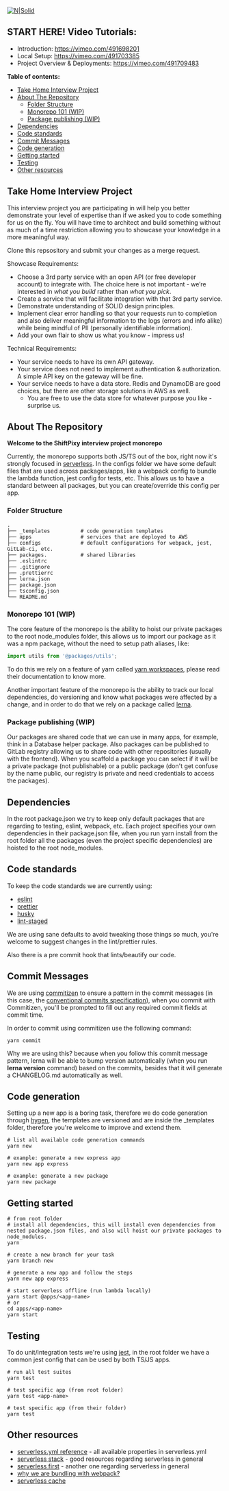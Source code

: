 [![N|Solid](https://shiftpixy.com/wp-content/uploads/2020/01/Logo-with-circle-R-small.png)](https://shiftpixy.com/)

## START HERE! Video Tutorials:
- Introduction: https://vimeo.com/491698201
- Local Setup: https://vimeo.com/491703385
- Project Overview & Deployments: https://vimeo.com/491709483


**Table of contents:**

- [Take Home Interview Project](#take-home-interview-project)
- [About The Repository](#about-the-repository)
  - [Folder Structure](#folder-structure)
  - [Monorepo 101 (WIP)](#monorepo-101-wip)
  - [Package publishing (WIP)](#package-publishing-wip)
- [Dependencies](#dependencies)
- [Code standards](#code-standards)
- [Commit Messages](#commit-messages)
- [Code generation](#code-generation)
- [Getting started](#getting-started)
- [Testing](#testing)
- [Other resources](#other-resources)

## Take Home Interview Project

This interview project you are participating in will help you better demonstrate your level of expertise than if we asked you to code something for us on the fly. You will have time to architect and build something without as much of a time restriction allowing you to showcase your knowledge in a more meaningful way.

Clone this repsository and submit your changes as a merge request.

Showcase Requirements:

- Choose a 3rd party service with an open API (or free developer account) to integrate with. The choice here is not important - we’re interested in _what you build_ rather than _what you pick_.
- Create a service that will facilitate integration with that 3rd party service.
- Demonstrate understanding of SOLID design principles.
- Implement clear error handling so that your requests run to completion and also deliver meaningful information to the logs (errors and info alike) while being mindful of PII (personally identifiable information).
- Add your own flair to show us what you know - impress us!

Technical Requirements:

- Your service needs to have its own API gateway.
- Your service does not need to implement authentication & authorization. A simple API key on the gateway will be fine.
- Your service needs to have a data store. Redis and DynamoDB are good choices, but there are other storage solutions in AWS as well.
  - You are free to use the data store for whatever purpose you like - surprise us.

## About The Repository

**Welcome to the ShiftPixy interview project monorepo**

Currently, the monorepo supports both JS/TS out of the box, right now it's strongly focused in [serverless](https://www.serverless.com/). In the configs folder we have some default files that are used across packages/apps, like a webpack config to bundle the lambda function, jest config for tests, etc. This allows us to have a standard between all packages, but you can create/override this config per app.

### Folder Structure

    .
    ├── _templates          # code generation templates
    ├── apps                # services that are deployed to AWS
    ├── configs             # default configurations for webpack, jest, GitLab-ci, etc.
    ├── packages.           # shared libraries
    ├── .eslintrc
    ├── .gitignore
    ├── .prettierrc
    ├── lerna.json
    ├── package.json
    ├── tsconfig.json
    └── README.md

### Monorepo 101 (WIP)

The core feature of the monorepo is the ability to hoist our private packages to the root node_modules folder,
this allows us to import our package as it was a npm package, without the need to setup path aliases, like:

```javascript
import utils from '@packages/utils';
```

To do this we rely on a feature of yarn called [yarn workspaces](https://classic.yarnpkg.com/en/docs/workspaces/), please read their documentation to know more.

Another important feature of the monorepo is the ability to track our local dependencies, do versioning and know what packages were affected by a change, and in order to do that we rely on a package called [lerna](https://github.com/lerna/lerna).

### Package publishing (WIP)

Our packages are shared code that we can use in many apps, for example, think in a Database helper package. Also packages can be published to GitLab registry allowing us to share code with other repositories (usually with the frontend). When you scaffold a package you can select if it will be a private package (not publishable) or a public package (don't get confuse by the name public, our registry is private and need credentials to access the packages).

## Dependencies

In the root package.json we try to keep only default packages that are regarding to testing, eslint, webpack, etc. Each project specifies your own dependencies in their package.json file, when you run yarn install from the root folder all the packages (even the project specific dependencies) are hoisted to the root node_modules.

## Code standards

To keep the code standards we are currently using:

- [eslint](https://eslint.org/)
- [prettier](https://prettier.io/)
- [husky](https://www.npmjs.com/package/husky)
- [lint-staged](https://github.com/okonet/lint-staged)

We are using sane defaults to avoid tweaking those things so much, you're welcome to suggest changes in the lint/prettier rules.

Also there is a pre commit hook that lints/beautify our code.

## Commit Messages

We are using [commitizen](https://github.com/commitizen/cz-cli) to ensure a pattern in the commit messages (in this case, the [conventional commits specification](https://www.conventionalcommits.org/en/v1.0.0/)), when you commit with Commitizen, you'll be prompted to fill out any required commit fields at commit time.

In order to commit using commitizen use the following command:

```
yarn commit
```

Why we are using this? because when you follow this commit message pattern, lerna will be able to bump version automatically (when you run **lerna version** command) based on the commits, besides that it will generate a CHANGELOG.md automatically as well.

## Code generation

Setting up a new app is a boring task, therefore we do code generation through [hygen](https://www.npmjs.com/package/hygen), the templates are versioned and are inside the \_templates folder, therefore you're welcome to improve and extend them.

```shell
# list all available code generation commands
yarn new

# example: generate a new express app
yarn new app express

# example: generate a new package
yarn new package
```

## Getting started

```shell
# from root folder
# install all dependencies, this will install even dependencies from nested package.json files, and also will hoist our private packages to node_modules.
yarn

# create a new branch for your task
yarn branch new

# generate a new app and follow the steps
yarn new app express

# start serverless offline (run lambda locally)
yarn start @apps/<app-name>
# or
cd apps/<app-name>
yarn start
```

## Testing

To do unit/integration tests we're using [jest](https://jestjs.io/), in the root folder we have a common jest config that can be used by both TS/JS apps.

```shell
# run all test suites
yarn test

# test specific app (from root folder)
yarn test <app-name>

# test specific app (from their folder)
yarn test
```

## Other resources

- [serverless.yml reference](https://www.serverless.com/framework/docs/providers/aws/guide/serverless.yml/) - all available properties in serverless.yml
- [serverless stack](https://serverless-stack.com/) - good resources regarding serverless in general
- [serverless first](https://serverlessfirst.com/articles/) - another one regarding serverless in general
- [why we are bundling with webpack?](https://www.gorillastack.com/news/optimizing-your-lambda-cold-starts-with-serverless-webpack/)
- [serverless cache](https://theburningmonk.com/2019/10/all-you-need-to-know-about-caching-for-serverless-applications/)
